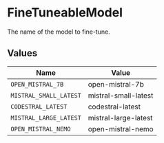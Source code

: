 # FineTuneableModel

The name of the model to fine-tune.


## Values

| Name                   | Value                  |
| ---------------------- | ---------------------- |
| `OPEN_MISTRAL_7B`      | open-mistral-7b        |
| `MISTRAL_SMALL_LATEST` | mistral-small-latest   |
| `CODESTRAL_LATEST`     | codestral-latest       |
| `MISTRAL_LARGE_LATEST` | mistral-large-latest   |
| `OPEN_MISTRAL_NEMO`    | open-mistral-nemo      |